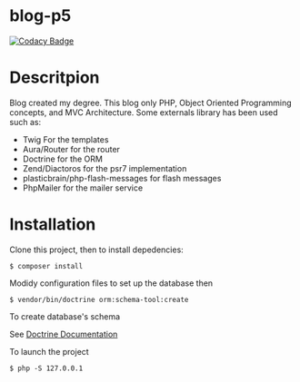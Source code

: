 # blog-p5
[![Codacy Badge](https://api.codacy.com/project/badge/Grade/19fce4b1ad2345aeab0403cad5ce445c)](https://app.codacy.com/app/thomas75019/blog-p5?utm_source=github.com&utm_medium=referral&utm_content=thomas75019/blog-p5&utm_campaign=Badge_Grade_Dashboard)

Descritpion
===========

Blog created my degree.
This blog only PHP, Object Oriented Programming concepts, and MVC Architecture. 
Some externals library has been used such as: 
* Twig For the templates
* Aura/Router for the router
* Doctrine for the ORM 
* Zend/Diactoros for the psr7 implementation
* plasticbrain/php-flash-messages for flash messages
* PhpMailer for the mailer service 

# Installation

Clone this project, then to install depedencies:
  
    $ composer install
    
Modidy configuration files to set up the database then 
    
    $ vendor/bin/doctrine orm:schema-tool:create

To create database's schema

See [Doctrine Documentation](https://www.doctrine-project.org/projects/doctrine-orm/en/current/tutorials/getting-started.html)

To launch the project 
   
    $ php -S 127.0.0.1
    

    
